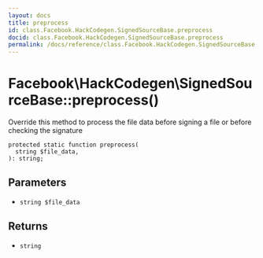 ```yaml
---
layout: docs
title: preprocess
id: class.Facebook.HackCodegen.SignedSourceBase.preprocess
docid: class.Facebook.HackCodegen.SignedSourceBase.preprocess
permalink: /docs/reference/class.Facebook.HackCodegen.SignedSourceBase.preprocess/
---
```

# Facebook\\HackCodegen\\SignedSourceBase::preprocess()




Override this method to process the file data before signing a file
or before checking the signature




``` Hack
protected static function preprocess(
  string $file_data,
): string;
```




## Parameters




+ ` string $file_data `




## Returns




* ` string `